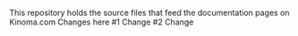 This repository holds the source files that feed the documentation pages on Kinoma.com
Changes here
#1 Change
#2 Change

